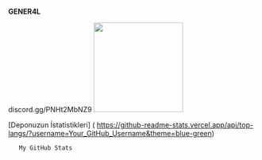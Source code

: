 **GENER4L**

discord.gg/PNHt2MbNZ9
<img height="180em" src="https://github-readme-stats.vercel.app/api?username=0gener4l&show_icons=true&hide_border=true&&count_private=true&include_all_commits=true" />

[Deponuzun İstatistikleri] ( https://github-readme-stats.vercel.app/api/top-langs/?username=Your_GitHub_Username&theme=blue-green)

       My GitHub Stats
